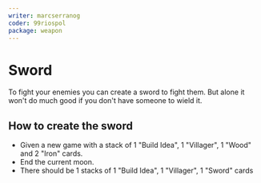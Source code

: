 ```yaml
---
writer: marcserranog
coder: 99riospol
package: weapon
---
```


# Sword

To fight your enemies you can create a sword to fight them.
But alone it won't do much good if you don't have someone to wield it.

## How to create the sword

 * Given a new game with a stack of 1 "Build Idea", 1 "Villager", 1 "Wood" and 2 "Iron" cards.
 * End the current moon.
 * There should be 1 stacks of 1 "Build Idea", 1 "Villager", 1 "Sword" cards

